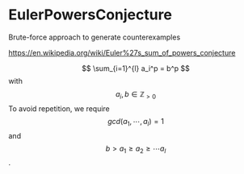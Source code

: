 # EulerPowersConjecture
Brute-force approach to generate counterexamples

https://en.wikipedia.org/wiki/Euler%27s_sum_of_powers_conjecture

$$ \sum_{i=1}^{l} a_i^p = b^p $$ with $$ a_i,b\in\mathbb{Z}_{>0} $$
To avoid repetition, we require
$$ gcd(a_1, \cdots, a_l) = 1 $$ and $$ b>a_1 \geq a_2 \geq \cdots a_l $$.
